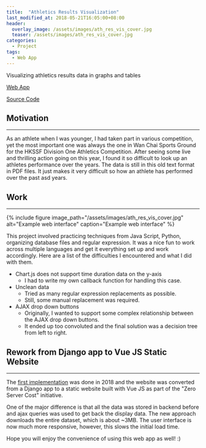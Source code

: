 ```yaml
---
title:  "Athletics Results Visualization"
last_modified_at: 2018-05-21T16:05:00+08:00
header:
  overlay_image: /assets/images/ath_res_vis_cover.jpg
  teaser: /assets/images/ath_res_vis_cover.jpg
categories:
  - Project
tags:
  - Web App
---
```

Visualizing athletics results data in graphs and tables

[Web App](https://cameronlai.com/ath-res-vis-frontend/)

[Source Code](https://github.com/cameronlai/ath-res-vis-frontend)

## Motivation
---

As an athlete when I was younger, I had taken part in various competition, yet the most important one was always the one in Wan Chai Sports Ground for the HKSSF Division One Athletics Competition. After seeing some live and thrilling action going on this year, I found it so difficult to look up an athletes performance over the years. The data is still in this old text format in PDF files. It just makes it very difficult so how an athlete has performed over the past asd years.

## Work
---

{% include figure image_path="/assets/images/ath_res_vis_cover.jpg" alt="Example web interface" caption="Example web interface" %}

This project involved practicing techniques from Java Script, Python, organizing database files and regular expression. It was a nice fun to work across multiple languages and get it everything set up and work accordingly. Here are a list of the difficulties I encountered and what I did with them.

*   Chart.js does not support time duration data on the y-axis
    *   I had to write my own callback function for handling this case.
*   Unclean data
    *   Tried as many regular expression replacements as possible.
    *   Still, some manual replacement was required.
*   AJAX drop down buttons
    *   Originally, I wanted to support some complex relationship between the AJAX drop down buttons.
    *   It ended up too convoluted and the final solution was a decision tree from left to right.

## Rework from Django app to Vue JS Static Website
---

The [first implementation](https://github.com/cameronlai/ath_res_vis) was done in 2018 and the website was converted from a Django app to a static website built with Vue JS as part of the "Zero Server Cost" initiative.

One of the major difference is that all the data was stored in backend before and ajax queries was used to get back the display data. The new approach downloads the entire dataset, which is about ~3MB. The user interface is now much more responsive, however, this slows the initial load time.

Hope you will enjoy the convenience of using this web app as well! :)


